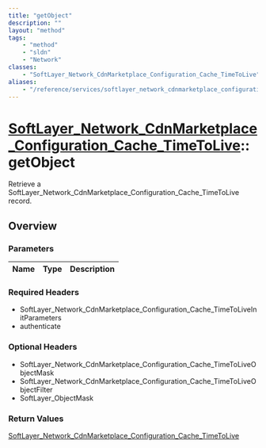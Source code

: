```yaml
---
title: "getObject"
description: ""
layout: "method"
tags:
    - "method"
    - "sldn"
    - "Network"
classes:
    - "SoftLayer_Network_CdnMarketplace_Configuration_Cache_TimeToLive"
aliases:
    - "/reference/services/softlayer_network_cdnmarketplace_configuration_cache_timetolive/getObject"
---
```

# [SoftLayer_Network_CdnMarketplace_Configuration_Cache_TimeToLive](/reference/services/SoftLayer_Network_CdnMarketplace_Configuration_Cache_TimeToLive)::getObject

Retrieve a SoftLayer_Network_CdnMarketplace_Configuration_Cache_TimeToLive record.


## Overview 


### Parameters 
|Name | Type | Description |
| --- | --- | --- |


### Required Headers
* SoftLayer_Network_CdnMarketplace_Configuration_Cache_TimeToLiveInitParameters
* authenticate

### Optional Headers
* SoftLayer_Network_CdnMarketplace_Configuration_Cache_TimeToLiveObjectMask
* SoftLayer_Network_CdnMarketplace_Configuration_Cache_TimeToLiveObjectFilter
* SoftLayer_ObjectMask

### Return Values
<a href='/reference/datatypes/SoftLayer_Network_CdnMarketplace_Configuration_Cache_TimeToLive'>SoftLayer_Network_CdnMarketplace_Configuration_Cache_TimeToLive </a>


